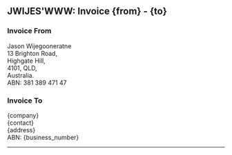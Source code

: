 JWIJES'WWW: Invoice {from} - {to}
---

### Invoice From

Jason Wijegooneratne  
13 Brighton Road,  
Highgate Hill,  
4101, QLD,  
Australia.  
ABN: 381 389 471 47  

### Invoice To

{company}  
{contact}  
{address}  
ABN: {business_number}  

___



